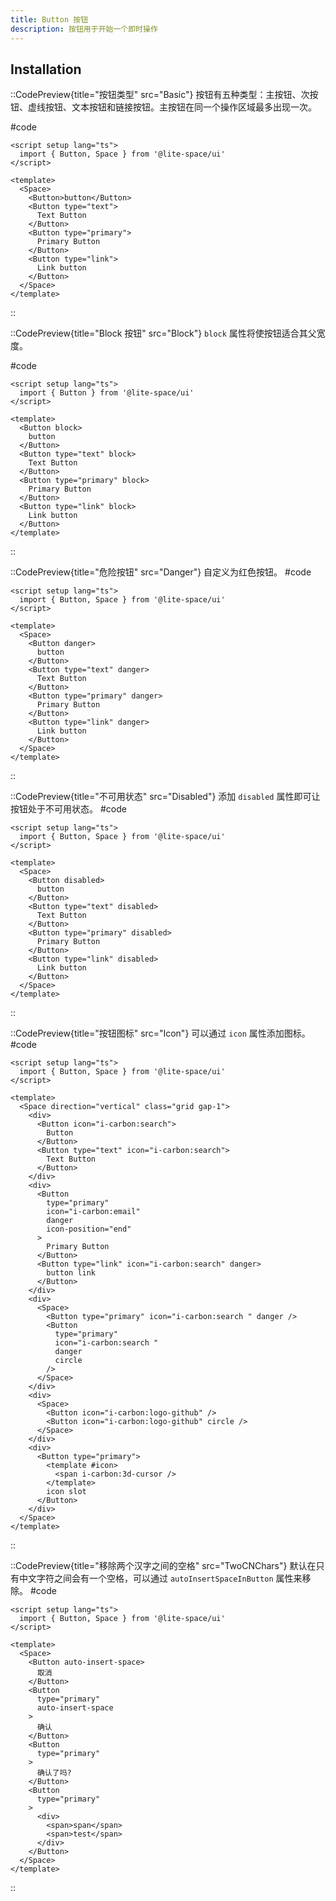 ```yaml
---
title: Button 按钮
description: 按钮用于开始一个即时操作
---
```


## Installation

::CodePreview{title="按钮类型" src="Basic"}
按钮有五种类型：主按钮、次按钮、虚线按钮、文本按钮和链接按钮。主按钮在同一个操作区域最多出现一次。

#code
```vue
<script setup lang="ts">
  import { Button, Space } from '@lite-space/ui'
</script>

<template>
  <Space>
    <Button>button</Button>
    <Button type="text">
      Text Button
    </Button>
    <Button type="primary">
      Primary Button
    </Button>
    <Button type="link">
      Link button
    </Button>
  </Space>
</template>
```
::

::CodePreview{title="Block 按钮" src="Block"}
`block` 属性将使按钮适合其父宽度。

#code
```vue
<script setup lang="ts">
  import { Button } from '@lite-space/ui'
</script>

<template>
  <Button block>
    button
  </Button>
  <Button type="text" block>
    Text Button
  </Button>
  <Button type="primary" block>
    Primary Button
  </Button>
  <Button type="link" block>
    Link button
  </Button>
</template>
```
::

::CodePreview{title="危险按钮" src="Danger"}
自定义为红色按钮。
#code
```vue
<script setup lang="ts">
  import { Button, Space } from '@lite-space/ui'
</script>

<template>
  <Space>
    <Button danger>
      button
    </Button>
    <Button type="text" danger>
      Text Button
    </Button>
    <Button type="primary" danger>
      Primary Button
    </Button>
    <Button type="link" danger>
      Link button
    </Button>
  </Space>
</template>
```
::

::CodePreview{title="不可用状态" src="Disabled"}
添加 `disabled` 属性即可让按钮处于不可用状态。
#code
```vue
<script setup lang="ts">
  import { Button, Space } from '@lite-space/ui'
</script>

<template>
  <Space>
    <Button disabled>
      button
    </Button>
    <Button type="text" disabled>
      Text Button
    </Button>
    <Button type="primary" disabled>
      Primary Button
    </Button>
    <Button type="link" disabled>
      Link button
    </Button>
  </Space>
</template>
```
::

::CodePreview{title="按钮图标" src="Icon"}
可以通过 `icon` 属性添加图标。
#code
```vue
<script setup lang="ts">
  import { Button, Space } from '@lite-space/ui'
</script>

<template>
  <Space direction="vertical" class="grid gap-1">
    <div>
      <Button icon="i-carbon:search">
        Button
      </Button>
      <Button type="text" icon="i-carbon:search">
        Text Button
      </Button>
    </div>
    <div>
      <Button
        type="primary"
        icon="i-carbon:email"
        danger
        icon-position="end"
      >
        Primary Button
      </Button>
      <Button type="link" icon="i-carbon:search" danger>
        button link
      </Button>
    </div>
    <div>
      <Space>
        <Button type="primary" icon="i-carbon:search " danger />
        <Button
          type="primary"
          icon="i-carbon:search "
          danger
          circle
        />
      </Space>
    </div>
    <div>
      <Space>
        <Button icon="i-carbon:logo-github" />
        <Button icon="i-carbon:logo-github" circle />
      </Space>
    </div>
    <div>
      <Button type="primary">
        <template #icon>
          <span i-carbon:3d-cursor />
        </template>
        icon slot
      </Button>
    </div>
  </Space>
</template>
```
::

::CodePreview{title="移除两个汉字之间的空格" src="TwoCNChars"}
默认在只有中文字符之间会有一个空格，可以通过 `autoInsertSpaceInButton` 属性来移除。
#code
```vue
<script setup lang="ts">
  import { Button, Space } from '@lite-space/ui'
</script>

<template>
  <Space>
    <Button auto-insert-space>
      取消
    </Button>
    <Button
      type="primary"
      auto-insert-space
    >
      确认
    </Button>
    <Button
      type="primary"
    >
      确认了吗?
    </Button>
    <Button
      type="primary"
    >
      <div>
        <span>span</span>
        <span>test</span>
      </div>
    </Button>
  </Space>
</template>
```
::
